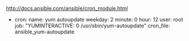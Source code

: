 http://docs.ansible.com/ansible/cron_module.html

- cron:
    name: yum autoupdate
    weekday: 2
    minute: 0
    hour: 12
    user: root
    job: "YUMINTERACTIVE: 0 /usr/sbin/yum-autoupdate"
    cron_file: ansible_yum-autoupdate
